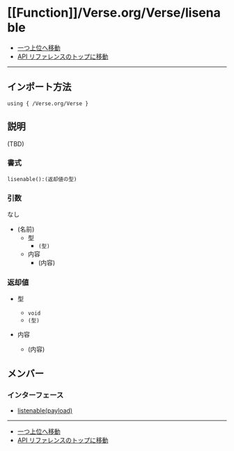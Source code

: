 # [[Function]]/Verse.org/Verse/lisenable

- [一つ上位へ移動](../main.md)
- [API リファレンスのトップに移動](../../../main.md)

---

## インポート方法

```verse
using { /Verse.org/Verse }
```

## 説明

(TBD)

### 書式

```verse
lisenable():(返却値の型)
```

### 引数

なし

- (名前)
  - 型
    - `(型)`
  - 内容
    - (内容)

### 返却値

- 型
  - `void`
  - `(型)`

- 内容
  - (内容)

## メンバー

### インターフェース

- [listenable(payload)](./I_listenable-lpar-payload-rpar-/main.md)

---

- [一つ上位へ移動](../main.md)
- [API リファレンスのトップに移動](../../../main.md)
